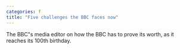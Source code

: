 ```yaml
---
categories: f
title: "Five challenges the BBC faces now"
---
```

The BBC"s media editor on how the BBC has to prove its worth, as it reaches its 100th birthday.